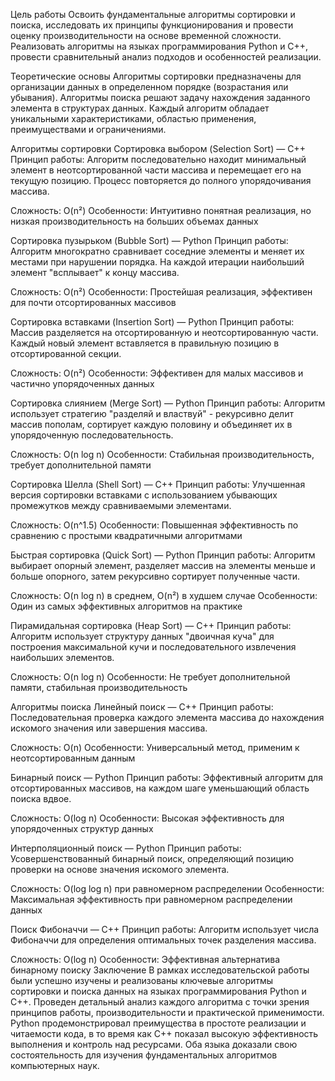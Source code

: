 Цель работы
Освоить фундаментальные алгоритмы сортировки и поиска, исследовать их принципы функционирования и провести оценку производительности на основе временной сложности. Реализовать алгоритмы на языках программирования Python и C++, провести сравнительный анализ подходов и особенностей реализации.

Теоретические основы
Алгоритмы сортировки предназначены для организации данных в определенном порядке (возрастания или убывания). Алгоритмы поиска решают задачу нахождения заданного элемента в структурах данных. Каждый алгоритм обладает уникальными характеристиками, областью применения, преимуществами и ограничениями.

Алгоритмы сортировки
Сортировка выбором (Selection Sort) — C++
Принцип работы: Алгоритм последовательно находит минимальный элемент в неотсортированной части массива и перемещает его на текущую позицию. Процесс повторяется до полного упорядочивания массива.

Сложность: O(n²)
Особенности: Интуитивно понятная реализация, но низкая производительность на больших объемах данных


Сортировка пузырьком (Bubble Sort) — Python
Принцип работы: Алгоритм многократно сравнивает соседние элементы и меняет их местами при нарушении порядка. На каждой итерации наибольший элемент "всплывает" к концу массива.

Сложность: O(n²)
Особенности: Простейшая реализация, эффективен для почти отсортированных массивов


Сортировка вставками (Insertion Sort) — Python
Принцип работы: Массив разделяется на отсортированную и неотсортированную части. Каждый новый элемент вставляется в правильную позицию в отсортированной секции.

Сложность: O(n²)
Особенности: Эффективен для малых массивов и частично упорядоченных данных


Сортировка слиянием (Merge Sort) — Python
Принцип работы: Алгоритм использует стратегию "разделяй и властвуй" - рекурсивно делит массив пополам, сортирует каждую половину и объединяет их в упорядоченную последовательность.

Сложность: O(n log n)
Особенности: Стабильная производительность, требует дополнительной памяти


Сортировка Шелла (Shell Sort) — C++
Принцип работы: Улучшенная версия сортировки вставками с использованием убывающих промежутков между сравниваемыми элементами.

Сложность: O(n^1.5)
Особенности: Повышенная эффективность по сравнению с простыми квадратичными алгоритмами


Быстрая сортировка (Quick Sort) — Python
Принцип работы: Алгоритм выбирает опорный элемент, разделяет массив на элементы меньше и больше опорного, затем рекурсивно сортирует полученные части.

Сложность: O(n log n) в среднем, O(n²) в худшем случае
Особенности: Один из самых эффективных алгоритмов на практике


Пирамидальная сортировка (Heap Sort) — C++
Принцип работы: Алгоритм использует структуру данных "двоичная куча" для построения максимальной кучи и последовательного извлечения наибольших элементов.

Сложность: O(n log n)
Особенности: Не требует дополнительной памяти, стабильная производительность


Алгоритмы поиска
Линейный поиск — C++
Принцип работы: Последовательная проверка каждого элемента массива до нахождения искомого значения или завершения массива.

Сложность: O(n)
Особенности: Универсальный метод, применим к неотсортированным данным


Бинарный поиск — Python
Принцип работы: Эффективный алгоритм для отсортированных массивов, на каждом шаге уменьшающий область поиска вдвое.

Сложность: O(log n)
Особенности: Высокая эффективность для упорядоченных структур данных


Интерполяционный поиск — Python
Принцип работы: Усовершенствованный бинарный поиск, определяющий позицию проверки на основе значения искомого элемента.

Сложность: O(log log n) при равномерном распределении
Особенности: Максимальная эффективность при равномерном распределении данных


Поиск Фибоначчи — C++
Принцип работы: Алгоритм использует числа Фибоначчи для определения оптимальных точек разделения массива.

Сложность: O(log n)
Особенности: Эффективная альтернатива бинарному поиску
Заключение
В рамках исследовательской работы были успешно изучены и реализованы ключевые алгоритмы сортировки и поиска данных на языках программирования Python и C++. Проведен детальный анализ каждого алгоритма с точки зрения принципов работы, производительности и практической применимости. Python продемонстрировал преимущества в простоте реализации и читаемости кода, в то время как C++ показал высокую эффективность выполнения и контроль над ресурсами. Оба языка доказали свою состоятельность для изучения фундаментальных алгоритмов компьютерных наук.
